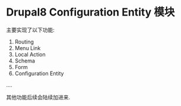 # Drupal8 Configuration Entity 模块

主要实现了以下功能:

1. Routing
2. Menu Link
3. Local Action
4. Schema
5. Form
6. Configuration Entity


....

其他功能后续会陆续加进来.